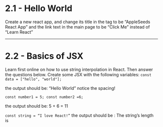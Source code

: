 # 2.1 - Hello World

Create a new react app, and change its title in the tag to be “AppleSeeds
React App” and the link text in the main page to be “Click Me” instead of
“Learn React”

---

# 2.2 - Basics of JSX

Learn first online on how to use string interpolation in React. Then answer
the questions below.
Create some JSX with the following variables:
`const data = ["hello", "world"];`

the output should be: “Hello World”
notice the spacing!

`const number1 = 5;
const number2 =6;`

the output should be: 5 + 6 = 11

`const string = “I love React!”`
the output should be : The string’s length is <display the length of the string>
